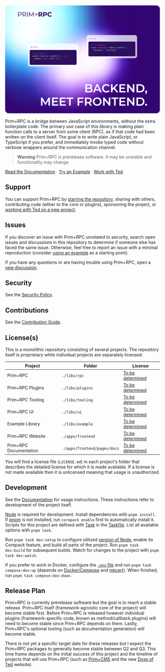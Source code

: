 [![Prim+RPC. Pictured are two very short JavaScript files: a simple function on the server-side and a call to that function on the client-side. Tagline: "Backend, meet Frontend"](./misc/docs-screenshot.png)](https://prim.doseofted.com/)

Prim+RPC is a bridge between JavaScript environments, without the extra boilerplate code. The primary use case of this
library is making plain function calls to a server from some client (RPC), as if that code had been written on the
client itself. The goal is to write plain JavaScript, or TypeScript if you prefer, and immediately invoke typed code
without verbose wrappers around the communication channel.

> **Warning** Prim+RPC is prerelease software. It may be unstable and functionality may change.

[Read the Documentation](https://prim.doseofted.com/) ∙ [Try an Example](https://github.com/doseofted/prim-rpc-examples)
∙ [Work with Ted](https://doseofted.com/)

## Support

You can support Prim+RPC by [starring the repository](https://github.com/doseofted/prim-rpc), sharing with others,
contributing code (either to the core or plugins), sponsoring the project, or
[working with Ted on a new project](https://doseofted.com/).

## Issues

If you discover an issue with Prim+RPC unrelated to security, search open issues and discussions in this repository to
determine if someone else has faced the same issue. Otherwise, feel free to report an issue _with_ a minimal
reproduction (consider [using an example](https://github.com/doseofted/prim-rpc-examples) as a starting point).

If you have any questions or are having trouble using Prim+RPC, open a
[new discussion](https://github.com/doseofted/prim-rpc/discussions).

## Security

See the [Security Policy](./SECURITY.md).

## Contributions

See the [Contribution Guide](./CONTRIBUTING.md).

## License(s)

This is a monolithic repository consisting of several projects. The repository itself is proprietary while individual
projects are separately licensed:

| Project                | Folder                       | License                                        |
| ---------------------- | ---------------------------- | ---------------------------------------------- |
| Prim+RPC               | `./libs/rpc`                 | [To be determined](./libs/rpc/LICENSE.md)      |
| Prim+RPC Plugins       | `./libs/plugins`             | [To be determined](./libs/plugins/LICENSE.md)  |
| Prim+RPC Tooling       | `./libs/tooling`             | [To be determined](./libs/tooling/LICENSE.md)  |
| Prim+RPC UI            | `./libs/ui`                  | [To be determined](./libs/ui/LICENSE.md)       |
| Example Library        | `./libs/example`             | [To be determined](./libs/example/LICENSE.md)  |
| Prim+RPC Website       | `./apps/frontend`            | [To be determined](./apps/frontend/LICENSE.md) |
| Prim+RPC Documentation | `./apps/frontend/pages/docs` | [To be determined](./apps/frontend/LICENSE.md) |

You will find a license file (`LICENSE.md`) in each project's folder that describes the detailed license for which it is
made available. If a license is not made available then it is unlicensed meaning that usage is unauthorized.

## Development

See the [Documentation](https://prim.doseofted.com/) for usage instructions. These instructions refer to development of
the project itself.

[Node](https://nodejs.org/) is required for development. Install dependencies with `pnpm install`. If
[pnpm](https://pnpm.io/) is not installed, run `corepack enable` first to automatically install it. Scripts for this
project are defined with [Task](https://taskfile.dev/) in the [Taskfile](./Taskfile.yml). List all available options
with `pnpm task`.

Run `pnpm task dev:setup` to configure utilized [version of Node](./.nvmrc), enable its Corepack feature, and build all
parts of the project. Run `pnpm task dev:build` for subsequent builds. Watch for changes to the project with
`pnpm task dev:watch`.

If you prefer to work in Docker, configure the [`.env` file](./.env.example) and run `pnpm task compose:dev:up` (depends
on [Docker/Compose](https://docs.docker.com/get-docker/) and [mkcert](https://github.com/FiloSottile/mkcert)). When
finished, run `pnpm task compose:dev:down`.

## Release Plan

Prim+RPC is currently prerelease software but the goal is to reach a stable release. Prim+RPC itself (framework-agnostic
core of the project) will become stable first. Before Prim+RPC is released however individual plugins
(framework-specific code, known as method/callback plugins) will need to become stable since Prim+RPC depends on them.
Lastly, Prim+RPC's optional tooling (such as documentation generation) will become stable.

There is not yet a specific target date for these releases but I expect the Prim+RPC packages to generally become stable
between Q2 and Q3. This time frame depends on the initial success of this project and the timeline of projects that will
use Prim+RPC (such as [Prim+CMS](https://prim.doseofted.com/cms) and the new [Dose of Ted](https://doseofted.com/)
website).
